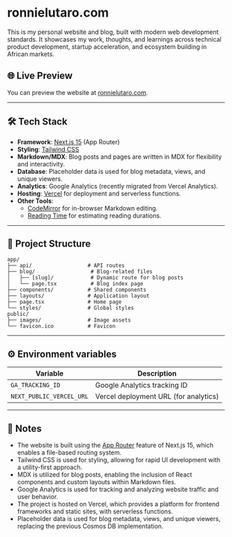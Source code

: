 # ronnielutaro.com

This is my personal website and blog, built with modern web development standards. It showcases my work, thoughts, and learnings across technical product development, startup acceleration, and ecosystem building in African markets.

## 🌐 Live Preview
You can preview the website at [ronnielutaro.com](https://ronnielutaro.com).

---

## 🛠️ Tech Stack
- **Framework**: [Next.js 15](https://nextjs.org/) (App Router)
- **Styling**: [Tailwind CSS](https://tailwindcss.com/)
- **Markdown/MDX**: Blog posts and pages are written in MDX for flexibility and interactivity.
- **Database**: Placeholder data is used for blog metadata, views, and unique viewers.
- **Analytics**: Google Analytics (recently migrated from Vercel Analytics).
- **Hosting**: [Vercel](https://vercel.com/) for deployment and serverless functions.
- **Other Tools**:
  - [CodeMirror](https://codemirror.net/) for in-browser Markdown editing.
  - [Reading Time](https://github.com/ngryman/reading-time) for estimating reading durations.

---

## 📂 Project Structure

```plaintext
app/
├── api/                  # API routes
├── blog/                  # Blog-related files
│   ├── [slug]/            # Dynamic route for blog posts
│   └── page.tsx           # Blog index page
├── components/           # Shared components
├── layouts/              # Application layout
├── page.tsx              # Home page
└── styles/               # Global styles
public/
├── images/               # Image assets
└── favicon.ico           # Favicon
```

---

## ⚙️ Environment variables

| Variable                | Description                                      |
|-------------------------|--------------------------------------------------|
| `GA_TRACKING_ID`       | Google Analytics tracking ID                     |
| `NEXT_PUBLIC_VERCEL_URL`| Vercel deployment URL (for analytics)          |

---

## 📝 Notes
- The website is built using the [App Router](https://nextjs.org/docs/app/building-your-application/routing) feature of Next.js 15, which enables a file-based routing system.
- Tailwind CSS is used for styling, allowing for rapid UI development with a utility-first approach.
- MDX is utilized for blog posts, enabling the inclusion of React components and custom layouts within Markdown files.
- Google Analytics is used for tracking and analyzing website traffic and user behavior.
- The project is hosted on Vercel, which provides a platform for frontend frameworks and static sites, with serverless functions.
- Placeholder data is used for blog metadata, views, and unique viewers, replacing the previous Cosmos DB implementation.
